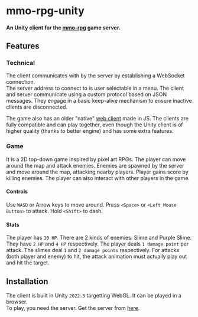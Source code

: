# mmo-rpg-unity

#### An Unity client for the **[mmo-rpg](https://github.com/0xVector/mmo-rpg)** game server.

## Features

### Technical

The client communicates with by the server by establishing a WebSocket connection.  
The server address to connect to is user selectable in a menu.
The client and server communicate using a custom protocol based on JSON messages. They engage in a basic keep-alive mechanism to ensure inactive clients are disconnected.

The game also has an older "native" [web client](https://github.com/0xVector/mmo-rpg) made in JS. The clients are fully compatible and can play together, even though the Unity client is of higher quality (thanks to better engine) and has some extra features.

### Game

It is a 2D top-down game inspired by pixel art RPGs. The player can move around the map and attack enemies. Enemies are spawned by the server and move around the map, attacking nearby players. Player gains score by killing enemies. The player can also interact with other players in the game.

#### Controls

Use `WASD` or Arrow keys to move around. Press `<Space>` or `<Left Mouse Button>` to attack. Hold `<Shift>` to dash.

#### Stats

The player has `10 HP`. There are 2 kinds of enemies: Slime and Purple Slime. They have `2 HP` and `4 HP` respectively. The player deals `1 damage point` per attack.
The slimes deal `1` and `2 damage points` respectively. For attacks (both player and enemy) to hit, the attack animation must actually play out and hit the target.

## Installation

The client is built in Unity `2022.3` targetting WebGL. It can be played in a browser.  
To play, you need the server. Get the server from [here](https://github.com/0xVector/mmo-rpg/tree/main/server).
